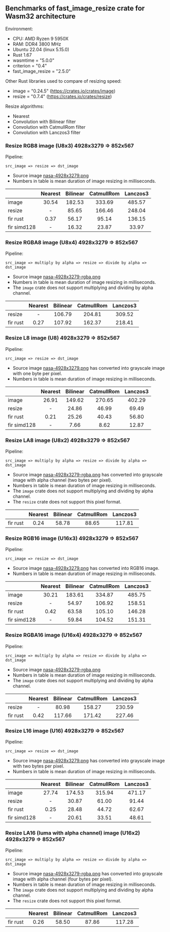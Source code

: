 ## Benchmarks of fast_image_resize crate for Wasm32 architecture

Environment:

- CPU: AMD Ryzen 9 5950X
- RAM: DDR4 3800 MHz
- Ubuntu 22.04 (linux 5.15.0)
- Rust 1.67
- wasmtime = "5.0.0"
- criterion = "0.4"
- fast_image_resize = "2.5.0"

Other Rust libraries used to compare of resizing speed:

- image = "0.24.5" (<https://crates.io/crates/image>)
- resize = "0.7.4" (<https://crates.io/crates/resize>)

Resize algorithms:

- Nearest
- Convolution with Bilinear filter
- Convolution with CatmullRom filter
- Convolution with Lanczos3 filter

### Resize RGB8 image (U8x3) 4928x3279 => 852x567

Pipeline:

`src_image => resize => dst_image`

- Source image [nasa-4928x3279.png](https://github.com/Cykooz/fast_image_resize/blob/main/data/nasa-4928x3279.png)
- Numbers in table is mean duration of image resizing in milliseconds.

<!-- bench_compare_rgb start -->
|             | Nearest | Bilinear | CatmullRom | Lanczos3 |
|-------------|:-------:|:--------:|:----------:|:--------:|
| image       |  30.54  |  182.53  |   333.69   |  485.57  |
| resize      |    -    |  85.65   |   166.46   |  248.04  |
| fir rust    |  0.37   |  56.17   |   95.14    |  136.15  |
| fir simd128 |    -    |  16.32   |   23.87    |  33.97   |
<!-- bench_compare_rgb end -->

### Resize RGBA8 image (U8x4) 4928x3279 => 852x567

Pipeline:

`src_image => multiply by alpha => resize => divide by alpha => dst_image`

- Source image
  [nasa-4928x3279-rgba.png](https://github.com/Cykooz/fast_image_resize/blob/main/data/nasa-4928x3279-rgba.png)
- Numbers in table is mean duration of image resizing in milliseconds.
- The `image` crate does not support multiplying and dividing by alpha channel.

<!-- bench_compare_rgba start -->
|          | Nearest | Bilinear | CatmullRom | Lanczos3 |
|----------|:-------:|:--------:|:----------:|:--------:|
| resize   |    -    |  106.79  |   204.81   |  309.52  |
| fir rust |  0.27   |  107.92  |   162.37   |  218.41  |
<!-- bench_compare_rgba end -->

### Resize L8 image (U8) 4928x3279 => 852x567

Pipeline:

`src_image => resize => dst_image`

- Source image [nasa-4928x3279.png](https://github.com/Cykooz/fast_image_resize/blob/main/data/nasa-4928x3279.png)
  has converted into grayscale image with one byte per pixel.
- Numbers in table is mean duration of image resizing in milliseconds.

<!-- bench_compare_l start -->
|             | Nearest | Bilinear | CatmullRom | Lanczos3 |
|-------------|:-------:|:--------:|:----------:|:--------:|
| image       |  26.91  |  149.62  |   270.65   |  402.29  |
| resize      |    -    |  24.86   |   46.99    |  69.49   |
| fir rust    |  0.21   |  25.26   |   40.43    |  56.80   |
| fir simd128 |    -    |   7.66   |    8.62    |  12.87   |
<!-- bench_compare_l end -->

### Resize LA8 image (U8x2) 4928x3279 => 852x567

Pipeline:

`src_image => multiply by alpha => resize => divide by alpha => dst_image`

- Source image
  [nasa-4928x3279-rgba.png](https://github.com/Cykooz/fast_image_resize/blob/main/data/nasa-4928x3279-rgba.png)
  has converted into grayscale image with alpha channel (two bytes per pixel).
- Numbers in table is mean duration of image resizing in milliseconds.
- The `image` crate does not support multiplying and dividing by alpha channel.
- The `resize` crate does not support this pixel format.

<!-- bench_compare_la start -->
|          | Nearest | Bilinear | CatmullRom | Lanczos3 |
|----------|:-------:|:--------:|:----------:|:--------:|
| fir rust |  0.24   |  58.78   |   88.65    |  117.81  |
<!-- bench_compare_la end -->

### Resize RGB16 image (U16x3) 4928x3279 => 852x567

Pipeline:

`src_image => resize => dst_image`

- Source image [nasa-4928x3279.png](https://github.com/Cykooz/fast_image_resize/blob/main/data/nasa-4928x3279.png)
  has converted into RGB16 image.
- Numbers in table is mean duration of image resizing in milliseconds.

<!-- bench_compare_rgb16 start -->
|             | Nearest | Bilinear | CatmullRom | Lanczos3 |
|-------------|:-------:|:--------:|:----------:|:--------:|
| image       |  30.21  |  183.61  |   334.87   |  485.75  |
| resize      |    -    |  54.97   |   106.92   |  158.51  |
| fir rust    |  0.42   |  63.58   |   105.10   |  146.28  |
| fir simd128 |    -    |  59.84   |   104.52   |  151.31  |
<!-- bench_compare_rgb16 end -->

### Resize RGBA16 image (U16x4) 4928x3279 => 852x567

Pipeline:

`src_image => multiply by alpha => resize => divide by alpha => dst_image`

- Source image
  [nasa-4928x3279-rgba.png](https://github.com/Cykooz/fast_image_resize/blob/main/data/nasa-4928x3279-rgba.png)
- Numbers in table is mean duration of image resizing in milliseconds.
- The `image` crate does not support multiplying and dividing by alpha channel.

<!-- bench_compare_rgba16 start -->
|          | Nearest | Bilinear | CatmullRom | Lanczos3 |
|----------|:-------:|:--------:|:----------:|:--------:|
| resize   |    -    |  80.98   |   158.27   |  230.59  |
| fir rust |  0.42   |  117.66  |   171.42   |  227.46  |
<!-- bench_compare_rgba16 end -->

### Resize L16 image (U16) 4928x3279 => 852x567

Pipeline:

`src_image => resize => dst_image`

- Source image [nasa-4928x3279.png](https://github.com/Cykooz/fast_image_resize/blob/main/data/nasa-4928x3279.png)
  has converted into grayscale image with two bytes per pixel.
- Numbers in table is mean duration of image resizing in milliseconds.

<!-- bench_compare_l16 start -->
|             | Nearest | Bilinear | CatmullRom | Lanczos3 |
|-------------|:-------:|:--------:|:----------:|:--------:|
| image       |  27.74  |  174.53  |   315.94   |  471.17  |
| resize      |    -    |  30.87   |   61.00    |  91.44   |
| fir rust    |  0.25   |  28.48   |   44.72    |  62.67   |
| fir simd128 |    -    |  20.61   |   33.51    |  48.61   |
<!-- bench_compare_l16 end -->

### Resize LA16 (luma with alpha channel) image (U16x2) 4928x3279 => 852x567

Pipeline:

`src_image => multiply by alpha => resize => divide by alpha => dst_image`

- Source image
  [nasa-4928x3279-rgba.png](https://github.com/Cykooz/fast_image_resize/blob/main/data/nasa-4928x3279-rgba.png)
  has converted into grayscale image with alpha channel (four bytes per pixel).
- Numbers in table is mean duration of image resizing in milliseconds.
- The `image` crate does not support multiplying and dividing by alpha channel.
- The `resize` crate does not support this pixel format.

<!-- bench_compare_la16 start -->
|          | Nearest | Bilinear | CatmullRom | Lanczos3 |
|----------|:-------:|:--------:|:----------:|:--------:|
| fir rust |  0.26   |  58.50   |   87.86    |  117.28  |
<!-- bench_compare_la16 end -->